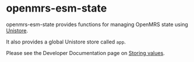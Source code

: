 # openmrs-esm-state

openmrs-esm-state provides functions for managing OpenMRS state using
[Unistore](https://github.com/developit/unistore#unistore).

It also provides a global Unistore store called `app`.

Please see the Developer Documentation page on
[Storing values](https://o3-docs.openmrs.org/docs/recipes/store-values).
